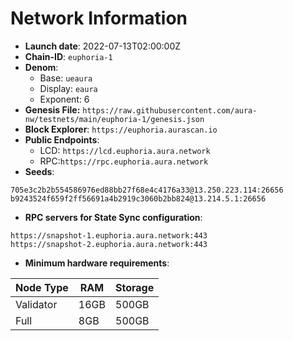 # Network Information
- **Launch date**: 2022-07-13T02:00:00Z
- **Chain-ID**: `euphoria-1`
- **Denom**:
    - Base: `ueaura`
    - Display: `eaura`
    - Exponent: 6
- **Genesis File:** `https://raw.githubusercontent.com/aura-nw/testnets/main/euphoria-1/genesis.json`
- **Block Explorer**: `https://euphoria.aurascan.io`
- **Public Endpoints**:
  - LCD: `https://lcd.euphoria.aura.network`
  - RPC:`https://rpc.euphoria.aura.network`
- **Seeds**:
```
705e3c2b2b554586976ed88bb27f68e4c4176a33@13.250.223.114:26656
b9243524f659f2ff56691a4b2919c3060b2bb824@13.214.5.1:26656
```
- **RPC servers for State Sync configuration**:
```
https://snapshot-1.euphoria.aura.network:443
https://snapshot-2.euphoria.aura.network:443
```
- **Minimum hardware requirements**:

| Node Type  | RAM  | Storage  | 
|------------|------|----------|
| Validator  | 16GB | 500GB    |
| Full       | 8GB  | 500GB    |  
